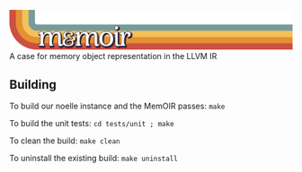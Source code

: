 ![memoir logo](memoir_logo.png)
A case for memory object representation in the LLVM IR

## Building
To build our noelle instance and the MemOIR passes:
`make`

To build the unit tests:
`cd tests/unit ; make`

To clean the build:
`make clean`

To uninstall the existing build:
`make uninstall`
